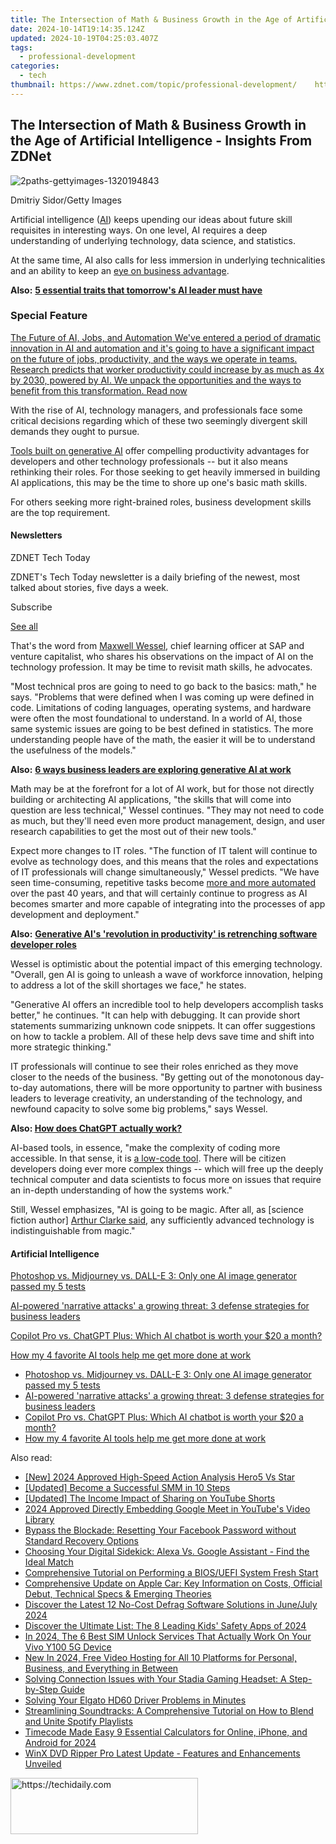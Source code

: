 ```yaml
---
title: The Intersection of Math & Business Growth in the Age of Artificial Intelligence - Insights From ZDNet
date: 2024-10-14T19:14:35.124Z
updated: 2024-10-19T04:25:03.407Z
tags:
  - professional-development
categories:
  - tech
thumbnail: https://www.zdnet.com/topic/professional-development/    https://www.zdnet.com/a/img/resize/cf620c406d9882ab97dd3353b842adf94e428e79/2023/09/26/3c2c8202-701f-403f-b22d-8d1df03a9b9d/2paths-gettyimages-1320194843.jpg?width=170&height=96&fit=crop&auto=webp
---
```


## The Intersection of Math & Business Growth in the Age of Artificial Intelligence - Insights From ZDNet

![2paths-gettyimages-1320194843](https://www.zdnet.com/a/img/resize/500a9d2fd44402d0e3411cb1f3a580edc66f5b4f/2023/09/26/3c2c8202-701f-403f-b22d-8d1df03a9b9d/2paths-gettyimages-1320194843.jpg?auto=webp&width=1280)

Dmitriy Sidor/Getty Images

Artificial intelligence ([AI](https://www.zdnet.com/article/what-is-ai-heres-everything-you-need-to-know-about-artificial-intelligence/)) keeps upending our ideas about future skill requisites in interesting ways. On one level, AI requires a deep understanding of underlying technology, data science, and statistics. 

At the same time, AI also calls for less immersion in underlying technicalities and an ability to keep an [eye on business advantage](https://www.zdnet.com/article/why-companies-must-use-ai-to-think-differently-and-not-simply-to-cut-costs/). 

**Also:** [**5 essential traits that tomorrow's AI leader must have**](https://www.zdnet.com/article/5-essential-traits-that-tomorrows-ai-leader-must-have/)

### Special Feature

[The Future of AI, Jobs, and Automation We've entered a period of dramatic innovation in AI and automation and it's going to have a significant impact on the future of jobs, productivity, and the ways we operate in teams. Research predicts that worker productivity could increase by as much as 4x by 2030, powered by AI. We unpack the opportunities and the ways to benefit from this transformation.  Read now](https://www.zdnet.com/collection/the-future-of-ai-jobs-and-automation/)

With the rise of AI, technology managers, and professionals face some critical decisions regarding which of these two seemingly divergent skill demands they ought to pursue.

[Tools built on generative AI](https://www.zdnet.com/article/6-ai-tools-that-can-supercharge-your-everyday-life-and-work/) offer compelling productivity advantages for developers and other technology professionals -- but it also means rethinking their roles. For those seeking to get heavily immersed in building AI applications, this may be the time to shore up one's basic math skills. 

For others seeking more right-brained roles, business development skills are the top requirement. 

#### Newsletters

ZDNET Tech Today

ZDNET's Tech Today newsletter is a daily briefing of the newest, most talked about stories, five days a week.

 Subscribe

[See all](https://www.zdnet.com/newsletters/)

That's the word from [Maxwell Wessel](https://www.linkedin.com/in/maxwellelliot/), chief learning officer at SAP and venture capitalist, who shares his observations on the impact of AI on the technology profession. It may be time to revisit math skills, he advocates. 

"Most technical pros are going to need to go back to the basics: math," he says. "Problems that were defined when I was coming up were defined in code. Limitations of coding languages, operating systems, and hardware were often the most foundational to understand. In a world of AI, those same systemic issues are going to be best defined in statistics. The more understanding people have of the math, the easier it will be to understand the usefulness of the models."

**Also:** [**6 ways business leaders are exploring generative AI at work**](https://www.zdnet.com/article/6-ways-business-leaders-are-exploring-generative-ai-at-work/)

Math may be at the forefront for a lot of AI work, but for those not directly building or architecting AI applications, "the skills that will come into question are less technical," Wessel continues. "They may not need to code as much, but they'll need even more product management, design, and user research capabilities to get the most out of their new tools."

Expect more changes to IT roles. "The function of IT talent will continue to evolve as technology does, and this means that the roles and expectations of IT professionals will change simultaneously," Wessel predicts. "We have seen time-consuming, repetitive tasks become [more and more automated](https://www.zdnet.com/article/ai-has-the-potential-to-automate-40-of-the-average-work-day/) over the past 40 years, and that will certainly continue to progress as AI becomes smarter and more capable of integrating into the processes of app development and deployment."

**Also:** [**Generative AI's 'revolution in productivity' is retrenching software developer roles**](https://www.zdnet.com/article/generative-ais-revolution-in-productivity-are-retrenching-software-developer-roles/)

Wessel is optimistic about the potential impact of this emerging technology. "Overall, gen AI is going to unleash a wave of workforce innovation, helping to address a lot of the skill shortages we face," he states.

"Generative AI offers an incredible tool to help developers accomplish tasks better," he continues. "It can help with debugging. It can provide short statements summarizing unknown code snippets. It can offer suggestions on how to tackle a problem. All of these help devs save time and shift into more strategic thinking."

IT professionals will continue to see their roles enriched as they move closer to the needs of the business. "By getting out of the monotonous day-to-day automations, there will be more opportunity to partner with business leaders to leverage creativity, an understanding of the technology, and newfound capacity to solve some big problems," says Wessel. 

**Also: [How does ChatGPT actually work?](https://www.zdnet.com/article/how-does-chatgpt-work/)**

AI-based tools, in essence, "make the complexity of coding more accessible. In that sense, it is [a low-code tool](https://www.zdnet.com/article/everyone-loves-low-code-development-but-not-all-are-ready-for-it/). There will be citizen developers doing ever more complex things -- which will free up the deeply technical computer and data scientists to focus more on issues that require an in-depth understanding of how the systems work."  
  
Still, Wessel emphasizes, "AI is going to be magic. After all, as \[science fiction author\] [Arthur Clarke said](https://en.wikipedia.org/wiki/Clarke%27s%5Fthree%5Flaws), any sufficiently advanced technology is indistinguishable from magic."

#### Artificial Intelligence

[Photoshop vs. Midjourney vs. DALL-E 3: Only one AI image generator passed my 5 tests](https://www.zdnet.com/article/is-photoshops-new-text-to-image-as-good-as-midjourney-and-dall-e-we-test-it-and-see/ "Photoshop vs. Midjourney vs. DALL-E 3: Only one AI image generator passed my 5 tests")

[AI-powered 'narrative attacks' a growing threat: 3 defense strategies for business leaders](https://www.zdnet.com/article/ai-powered-narrative-attacks-a-growing-threat-3-defense-strategies-for-business-leaders/ "AI-powered 'narrative attacks' a growing threat: 3 defense strategies for business leaders")

[Copilot Pro vs. ChatGPT Plus: Which AI chatbot is worth your $20 a month?](https://www.zdnet.com/article/copilot-pro-vs-chatgpt-plus-which-is-ai-chatbot-is-worth-your-20-a-month/ "Copilot Pro vs. ChatGPT Plus: Which AI chatbot is worth your $20 a month?")

[How my 4 favorite AI tools help me get more done at work](https://www.zdnet.com/article/how-my-4-favorite-ai-tools-help-me-get-more-done-at-work/ "How my 4 favorite AI tools help me get more done at work")

* [Photoshop vs. Midjourney vs. DALL-E 3: Only one AI image generator passed my 5 tests](https://www.zdnet.com/article/is-photoshops-new-text-to-image-as-good-as-midjourney-and-dall-e-we-test-it-and-see/ "Photoshop vs. Midjourney vs. DALL-E 3: Only one AI image generator passed my 5 tests")
* [AI-powered 'narrative attacks' a growing threat: 3 defense strategies for business leaders](https://www.zdnet.com/article/ai-powered-narrative-attacks-a-growing-threat-3-defense-strategies-for-business-leaders/ "AI-powered 'narrative attacks' a growing threat: 3 defense strategies for business leaders")
* [Copilot Pro vs. ChatGPT Plus: Which AI chatbot is worth your $20 a month?](https://www.zdnet.com/article/copilot-pro-vs-chatgpt-plus-which-is-ai-chatbot-is-worth-your-20-a-month/ "Copilot Pro vs. ChatGPT Plus: Which AI chatbot is worth your $20 a month?")
* [How my 4 favorite AI tools help me get more done at work](https://www.zdnet.com/article/how-my-4-favorite-ai-tools-help-me-get-more-done-at-work/ "How my 4 favorite AI tools help me get more done at work")

<ins class="adsbygoogle"
     style="display:block"
     data-ad-format="autorelaxed"
     data-ad-client="ca-pub-7571918770474297"
     data-ad-slot="1223367746"></ins>

<ins class="adsbygoogle"
     style="display:block"
     data-ad-client="ca-pub-7571918770474297"
     data-ad-slot="8358498916"
     data-ad-format="auto"
     data-full-width-responsive="true"></ins>

<span class="atpl-alsoreadstyle">Also read:</span>
<div><ul>
<li><a href="https://article-files.techidaily.com/new-2024-approved-high-speed-action-analysis-hero5-vs-star/"><u>[New] 2024 Approved High-Speed Action Analysis Hero5 Vs Star</u></a></li>
<li><a href="https://fox-cloud.techidaily.com/updated-become-a-successful-smm-in-10-steps/"><u>[Updated] Become a Successful SMM in 10 Steps</u></a></li>
<li><a href="https://facebook-record-videos.techidaily.com/updated-the-income-impact-of-sharing-on-youtube-shorts/"><u>[Updated] The Income Impact of Sharing on YouTube Shorts</u></a></li>
<li><a href="https://youtube-webster.techidaily.com/approved-directly-embedding-google-meet-in-youtubes-video-library/"><u>2024 Approved Directly Embedding Google Meet in YouTube's Video Library</u></a></li>
<li><a href="https://techno-recovery.techidaily.com/bypass-the-blockade-resetting-your-facebook-password-without-standard-recovery-options/"><u>Bypass the Blockade: Resetting Your Facebook Password without Standard Recovery Options</u></a></li>
<li><a href="https://techno-recovery.techidaily.com/choosing-your-digital-sidekick-alexa-vs-google-assistant-find-the-ideal-match/"><u>Choosing Your Digital Sidekick: Alexa Vs. Google Assistant - Find the Ideal Match</u></a></li>
<li><a href="https://techno-recovery.techidaily.com/comprehensive-tutorial-on-performing-a-biosuefi-system-fresh-start/"><u>Comprehensive Tutorial on Performing a BIOS/UEFI System Fresh Start</u></a></li>
<li><a href="https://techno-recovery.techidaily.com/comprehensive-update-on-apple-car-key-information-on-costs-official-debut-technical-specs-and-emerging-theories/"><u>Comprehensive Update on Apple Car: Key Information on Costs, Official Debut, Technical Specs & Emerging Theories</u></a></li>
<li><a href="https://techno-recovery.techidaily.com/discover-the-latest-12-no-cost-defrag-software-solutions-in-junejuly-2024/"><u>Discover the Latest 12 No-Cost Defrag Software Solutions in June/July 2024</u></a></li>
<li><a href="https://techno-recovery.techidaily.com/discover-the-ultimate-list-the-8-leading-kids-safety-apps-of-2024/"><u>Discover the Ultimate List: The 8 Leading Kids' Safety Apps of 2024</u></a></li>
<li><a href="https://sim-unlock.techidaily.com/in-2024-the-6-best-sim-unlock-services-that-actually-work-on-your-vivo-y100-5g-device-by-drfone-android/"><u>In 2024, The 6 Best SIM Unlock Services That Actually Work On Your Vivo Y100 5G Device</u></a></li>
<li><a href="https://smart-video-creator.techidaily.com/new-in-2024-free-video-hosting-for-all-10-platforms-for-personal-business-and-everything-in-between/"><u>New In 2024, Free Video Hosting for All 10 Platforms for Personal, Business, and Everything in Between</u></a></li>
<li><a href="https://techno-recovery.techidaily.com/solving-connection-issues-with-your-stadia-gaming-headset-a-step-by-step-guide/"><u>Solving Connection Issues with Your Stadia Gaming Headset: A Step-by-Step Guide</u></a></li>
<li><a href="https://hardware-updates.techidaily.com/solving-your-elgato-hd60-driver-problems-in-minutes/"><u>Solving Your Elgato HD60 Driver Problems in Minutes</u></a></li>
<li><a href="https://techno-recovery.techidaily.com/streamlining-soundtracks-a-comprehensive-tutorial-on-how-to-blend-and-unite-spotify-playlists/"><u>Streamlining Soundtracks: A Comprehensive Tutorial on How to Blend and Unite Spotify Playlists</u></a></li>
<li><a href="https://smart-video-editing.techidaily.com/timecode-made-easy-9-essential-calculators-for-online-iphone-and-android-for-2024/"><u>Timecode Made Easy 9 Essential Calculators for Online, iPhone, and Android for 2024</u></a></li>
<li><a href="https://eaxpv-info.techidaily.com/winx-dvd-ripper-pro-latest-update-features-and-enhancements-unveiled/"><u>WinX DVD Ripper Pro Latest Update - Features and Enhancements Unveiled</u></a></li>
</ul></div>

<!-- affiliate ads begin -->
<a href="https://laganoo.pxf.io/c/5597632/1528693/16446" target="_top" id="1528693">
  <img src="//a.impactradius-go.com/display-ad/16446-1528693" border="0" alt="https://techidaily.com" width="300" height="90"/>
</a>
<img height="0" width="0" src="https://laganoo.pxf.io/i/5597632/1528693/16446" style="position:absolute;visibility:hidden;" border="0" />
<!-- affiliate ads end -->

